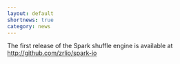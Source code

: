 ```yaml
---
layout: default
shortnews: true
category: news
---
```

The first release of the Spark shuffle engine is available at <http://github.com/zrlio/spark-io>
